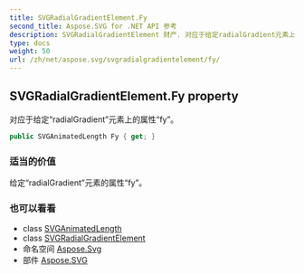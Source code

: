 ```yaml
---
title: SVGRadialGradientElement.Fy
second_title: Aspose.SVG for .NET API 参考
description: SVGRadialGradientElement 财产. 对应于给定radialGradient元素上的属性fy
type: docs
weight: 50
url: /zh/net/aspose.svg/svgradialgradientelement/fy/
---
```

## SVGRadialGradientElement.Fy property

对应于给定“radialGradient”元素上的属性“fy”。

```csharp
public SVGAnimatedLength Fy { get; }
```

### 适当的价值

给定“radialGradient”元素的属性“fy”。

### 也可以看看

* class [SVGAnimatedLength](../../../aspose.svg.datatypes/svganimatedlength/)
* class [SVGRadialGradientElement](../)
* 命名空间 [Aspose.Svg](../../svgradialgradientelement/)
* 部件 [Aspose.SVG](../../../)


